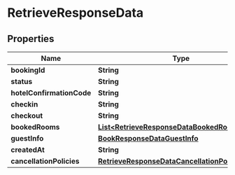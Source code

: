 

# RetrieveResponseData


## Properties

| Name | Type | Description | Notes |
|------------ | ------------- | ------------- | -------------|
|**bookingId** | **String** |  |  [optional] |
|**status** | **String** |  |  [optional] |
|**hotelConfirmationCode** | **String** |  |  [optional] |
|**checkin** | **String** |  |  [optional] |
|**checkout** | **String** |  |  [optional] |
|**bookedRooms** | [**List&lt;RetrieveResponseDataBookedRoomsInner&gt;**](RetrieveResponseDataBookedRoomsInner.md) |  |  [optional] |
|**guestInfo** | [**BookResponseDataGuestInfo**](BookResponseDataGuestInfo.md) |  |  [optional] |
|**createdAt** | **String** |  |  [optional] |
|**cancellationPolicies** | [**RetrieveResponseDataCancellationPolicies**](RetrieveResponseDataCancellationPolicies.md) |  |  [optional] |



